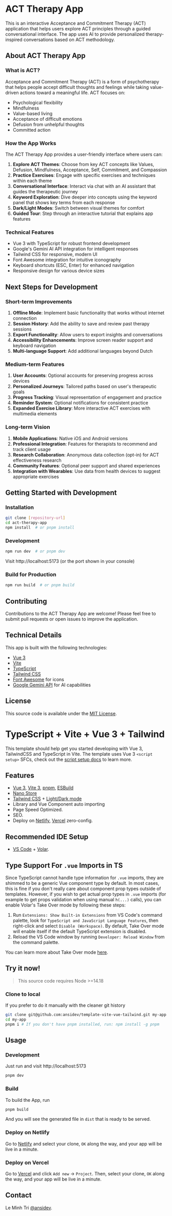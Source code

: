 # ACT Therapy App

This is an interactive Acceptance and Commitment Therapy (ACT) application that helps users explore ACT principles through a guided conversational interface. The app uses AI to provide personalized therapy-inspired conversations based on ACT methodology.

## About ACT Therapy App

### What is ACT?

Acceptance and Commitment Therapy (ACT) is a form of psychotherapy that helps people accept difficult thoughts and feelings while taking value-driven actions toward a meaningful life. ACT focuses on:

- Psychological flexibility
- Mindfulness
- Value-based living
- Acceptance of difficult emotions
- Defusion from unhelpful thoughts
- Committed action

### How the App Works

The ACT Therapy App provides a user-friendly interface where users can:

1. **Explore ACT Themes**: Choose from key ACT concepts like Values, Defusion, Mindfulness, Acceptance, Self, Commitment, and Compassion
2. **Practice Exercises**: Engage with specific exercises and techniques within each theme
3. **Conversational Interface**: Interact via chat with an AI assistant that guides the therapeutic journey
4. **Keyword Exploration**: Dive deeper into concepts using the keyword panel that shows key terms from each response
5. **Dark/Light Modes**: Switch between visual themes for comfort
6. **Guided Tour**: Step through an interactive tutorial that explains app features

### Technical Features

- Vue 3 with TypeScript for robust frontend development
- Google's Gemini AI API integration for intelligent responses
- Tailwind CSS for responsive, modern UI
- Font Awesome integration for intuitive iconography
- Keyboard shortcuts (ESC, Enter) for enhanced navigation
- Responsive design for various device sizes

## Next Steps for Development

### Short-term Improvements

1. **Offline Mode**: Implement basic functionality that works without internet connection
2. **Session History**: Add the ability to save and review past therapy sessions
3. **Export Functionality**: Allow users to export insights and conversations
4. **Accessibility Enhancements**: Improve screen reader support and keyboard navigation
5. **Multi-language Support**: Add additional languages beyond Dutch

### Medium-term Features

1. **User Accounts**: Optional accounts for preserving progress across devices
2. **Personalized Journeys**: Tailored paths based on user's therapeutic goals
3. **Progress Tracking**: Visual representation of engagement and practice
4. **Reminder System**: Optional notifications for consistent practice
5. **Expanded Exercise Library**: More interactive ACT exercises with multimedia elements

### Long-term Vision

1. **Mobile Applications**: Native iOS and Android versions
2. **Professional Integration**: Features for therapists to recommend and track client usage
3. **Research Collaboration**: Anonymous data collection (opt-in) for ACT effectiveness research
4. **Community Features**: Optional peer support and shared experiences
5. **Integration with Wearables**: Use data from health devices to suggest appropriate exercises

## Getting Started with Development

### Installation

```bash
git clone [repository-url]
cd act-therapy-app
npm install  # or pnpm install
```

### Development

```bash
npm run dev  # or pnpm dev
```

Visit http://localhost:5173 (or the port shown in your console)

### Build for Production

```bash
npm run build  # or pnpm build
```

## Contributing

Contributions to the ACT Therapy App are welcome! Please feel free to submit pull requests or open issues to improve the application.

## Technical Details

This app is built with the following technologies:

- [Vue 3](https://github.com/vuejs/core)
- [Vite](https://github.com/vitejs/vite)
- [TypeScript](https://www.typescriptlang.org/)
- [Tailwind CSS](https://tailwindcss.com)
- [Font Awesome](https://fontawesome.com/) for icons
- [Google Gemini API](https://ai.google.dev/) for AI capabilities

## License

This source code is available under the [MIT License](/LICENSE).

# TypeScript + Vite + Vue 3 + Tailwind

This template should help get you started developing with Vue 3, TailwindCSS and TypeScript in Vite. The template uses Vue 3 `<script setup>` SFCs, check out the [script setup docs](https://v3.vuejs.org/api/sfc-script-setup.html#sfc-script-setup) to learn more.

## Features

- [Vue 3](https://github.com/vuejs/core), [Vite 3](https://github.com/vitejs/vite), [pnpm](https://pnpm.io/), [ESBuild](https://github.com/evanw/esbuild)
- [Nano Store](https://github.com/nanostores/nanostores)
- [Tailwind CSS](https://tailwindcss.com) + [Light/Dark mode](./src/components/ThemeSwitcher.vue)
- Library and Vue Component auto importing
- Page Speed Optimized.
- SEO.
- Deploy on [Netlify](https://netlify.com), [Vercel](https://vercel.com) zero-config.

## Recommended IDE Setup

- [VS Code](https://code.visualstudio.com/) + [Volar](https://marketplace.visualstudio.com/items?itemName=Vue.volar).

## Type Support For `.vue` Imports in TS

Since TypeScript cannot handle type information for `.vue` imports, they are shimmed to be a generic Vue component type by default. In most cases, this is fine if you don't really care about component prop types outside of templates. However, if you wish to get actual prop types in `.vue` imports (for example to get props validation when using manual `h(...)` calls), you can enable Volar's Take Over mode by following these steps:

1. Run `Extensions: Show Built-in Extensions` from VS Code's command palette, look for `TypeScript and JavaScript Language Features`, then right-click and select `Disable (Workspace)`. By default, Take Over mode will enable itself if the default TypeScript extension is disabled.
2. Reload the VS Code window by running `Developer: Reload Window` from the command palette.

You can learn more about Take Over mode [here](https://github.com/johnsoncodehk/volar/discussions/471).

## Try it now!

> This source code requires Node >=14.18

### Clone to local

If you prefer to do it manually with the cleaner git history

```bash
git clone git@github.com:ansidev/template-vite-vue-tailwind.git my-app
cd my-app
pnpm i # If you don't have pnpm installed, run: npm install -g pnpm
```

## Usage

### Development

Just run and visit http://localhost:5173

```bash
pnpm dev
```

### Build

To build the App, run

```bash
pnpm build
```

And you will see the generated file in `dist` that is ready to be served.

### Deploy on Netlify

Go to [Netlify](https://app.netlify.com/start) and select your clone, `OK` along the way, and your app will be live in a minute.

### Deploy on Vercel

Go to [Vercel](https://vercel.com/dashboard) and click `Add new` -> `Project`. Then, select your clone, `OK` along the way, and your app will be live in a minute.

## Contact

Le Minh Tri [@ansidev](https://ansidev.xyz/about).
